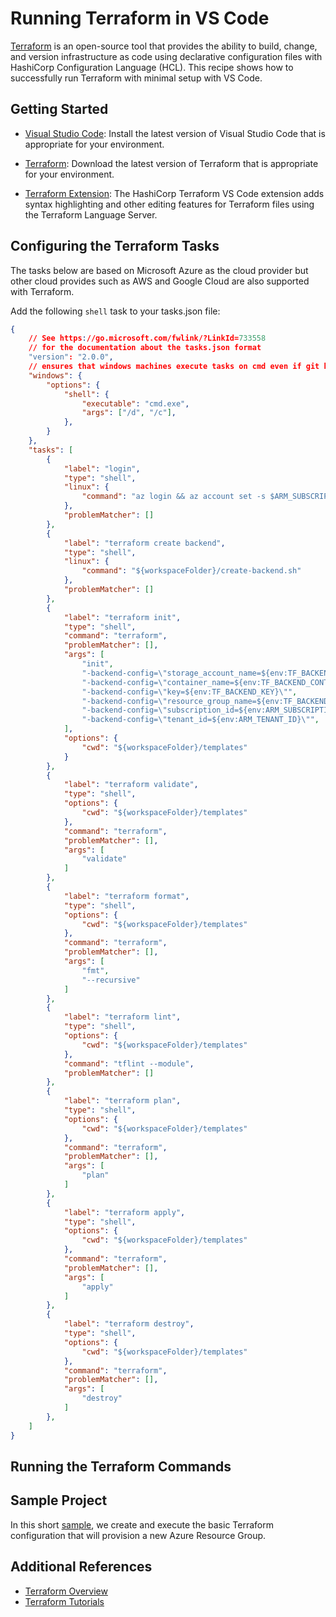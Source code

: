 # Running Terraform in VS Code

[Terraform](https://www.terraform.io/) is an open-source tool that provides the ability to build, change, and version infrastructure as code using declarative configuration files with HashiCorp Configuration Language (HCL). This recipe shows how to successfully run Terraform with minimal setup with VS Code.

## Getting Started

- [Visual Studio Code](https://code.visualstudio.com/download): Install the latest version of Visual Studio Code that is appropriate for your environment.

- [Terraform](https://www.terraform.io/downloads.html): Download the latest version of Terraform that is appropriate for your environment.

- [Terraform Extension](https://marketplace.visualstudio.com/items?itemName=HashiCorp.terraform): The HashiCorp Terraform VS Code extension adds syntax highlighting and other editing features for Terraform files using the Terraform Language Server.

## Configuring the Terraform Tasks

The tasks below are based on Microsoft Azure as the cloud provider but other cloud provides such as AWS and Google Cloud are also supported with Terraform.

Add the following `shell` task to your tasks.json file:

```json
{
    // See https://go.microsoft.com/fwlink/?LinkId=733558
    // for the documentation about the tasks.json format
    "version": "2.0.0",
    // ensures that windows machines execute tasks on cmd even if git bash or wsl bash is set as default shell
    "windows": {
        "options": {
            "shell": {
                "executable": "cmd.exe",
                "args": ["/d", "/c"],
            },
        }
    },
    "tasks": [
        {
            "label": "login",
            "type": "shell",
            "linux": {
                "command": "az login && az account set -s $ARM_SUBSCRIPTION_ID"
            },
            "problemMatcher": []
        },
        {
            "label": "terraform create backend",
            "type": "shell",
            "linux": {
                "command": "${workspaceFolder}/create-backend.sh"
            },
            "problemMatcher": []
        },
        {
            "label": "terraform init",
            "type": "shell",
            "command": "terraform",
            "problemMatcher": [],
            "args": [
                "init",
                "-backend-config=\"storage_account_name=${env:TF_BACKEND_STORAGE_ACCOUNT}\"",
                "-backend-config=\"container_name=${env:TF_BACKEND_CONTAINER}\"",
                "-backend-config=\"key=${env:TF_BACKEND_KEY}\"",
                "-backend-config=\"resource_group_name=${env:TF_BACKEND_RESOURCE_GROUP}\"",                              
                "-backend-config=\"subscription_id=${env:ARM_SUBSCRIPTION_ID}\"",
                "-backend-config=\"tenant_id=${env:ARM_TENANT_ID}\"",
            ],
            "options": {
                "cwd": "${workspaceFolder}/templates"
            }
        },
        {
            "label": "terraform validate",
            "type": "shell",
            "options": {
                "cwd": "${workspaceFolder}/templates"
            },
            "command": "terraform",
            "problemMatcher": [],
            "args": [
                "validate"
            ]
        },
        {
            "label": "terraform format",
            "type": "shell",
            "options": {
                "cwd": "${workspaceFolder}/templates"
            },
            "command": "terraform",
            "problemMatcher": [],
            "args": [
                "fmt",
                "--recursive"
            ]   
        },
        {
            "label": "terraform lint",
            "type": "shell",
            "options": {
                "cwd": "${workspaceFolder}/templates"
            },
            "command": "tflint --module",
            "problemMatcher": []
        },
        {
            "label": "terraform plan",
            "type": "shell",
            "options": {
                "cwd": "${workspaceFolder}/templates"
            },
            "command": "terraform",
            "problemMatcher": [],
            "args": [
                "plan"
            ]
        },
        {
            "label": "terraform apply",
            "type": "shell",
            "options": {
                "cwd": "${workspaceFolder}/templates"
            },
            "command": "terraform",
            "problemMatcher": [],
            "args": [
                "apply"
            ]
        },
        {
            "label": "terraform destroy",
            "type": "shell",
            "options": {
                "cwd": "${workspaceFolder}/templates"
            },
            "command": "terraform",
            "problemMatcher": [],
            "args": [
                "destroy"
            ]
        },
    ]
}

```

## Running the Terraform Commands

## Sample Project

In this short [sample](), we create and execute the basic Terraform configuration that will provision a new Azure Resource Group.

## Additional References

- [Terraform Overview](https://www.terraform.io/intro/index.html)
- [Terraform Tutorials](https://learn.hashicorp.com/terraform?utm_source=terraform_io)
